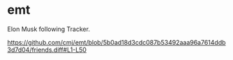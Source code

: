 # emt
Elon Musk following Tracker.

https://github.com/cmj/emt/blob/5b0ad18d3cdc087b53492aaa96a7614ddb3d7d04/friends.diff#L1-L50
